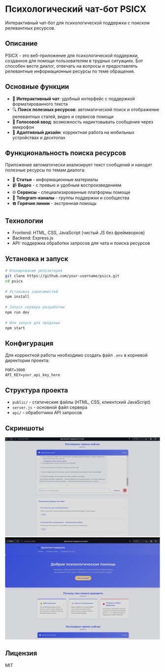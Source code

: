# Психологический чат-бот PSICX

Интерактивный чат-бот для психологической поддержки с поиском релевантных ресурсов.

## Описание

PSICX - это веб-приложение для психологической поддержки, созданное для помощи пользователям в трудных ситуациях. Бот способен вести диалог, отвечать на вопросы и предоставлять релевантные информационные ресурсы по теме обращения.

## Основные функции

- 💬 **Интерактивный чат**: удобный интерфейс с поддержкой форматированного текста
- 🔍 **Поиск полезных ресурсов**: автоматический поиск и отображение релевантных статей, видео и сервисов помощи
- 🎤 **Голосовой ввод**: возможность надиктовывать сообщения через микрофон
- 📱 **Адаптивный дизайн**: корректная работа на мобильных устройствах и десктопах

## Функциональность поиска ресурсов

Приложение автоматически анализирует текст сообщений и находит полезные ресурсы по темам диалога:
- 📄 **Статьи** - информационные материалы
- 📹 **Видео** - с превью и удобным воспроизведением
- 🌐 **Сервисы** - специализированные платформы помощи
- 📱 **Telegram-каналы** - группы поддержки и сообщества
- ☎️ **Горячие линии** - экстренная помощь

## Технологии

- Frontend: HTML, CSS, JavaScript (чистый JS без фреймворков)
- Backend: Express.js
- API: поддержка обработки запросов для чата и поиска ресурсов

## Установка и запуск

```bash
# Клонирование репозитория
git clone https://github.com/your-username/psicx.git
cd psicx

# Установка зависимостей
npm install

# Запуск сервера разработки
npm run dev

# Или запуск для продакшн
npm start
```

## Конфигурация

Для корректной работы необходимо создать файл `.env` в корневой директории проекта:

```
PORT=3000
API_KEY=your_api_key_here
```

## Структура проекта

- `public/` - статические файлы (HTML, CSS, клиентский JavaScript)
- `server.js` - основной файл сервера
- `api/` - обработчики API запросов

## Скриншоты

![Интерфейс чата](public/images/chat-interface.jpg)
![Скриншот сервиса](public/images/resources-display.jpg)

## Лицензия

MIT 